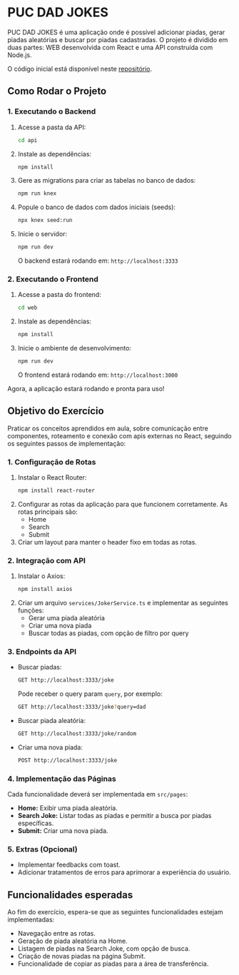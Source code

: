# PUC DAD JOKES

PUC DAD JOKES é uma aplicação onde é possível adicionar piadas, gerar piadas aleatórias e buscar por piadas cadastradas. O projeto é dividido em duas partes: WEB desenvolvida com React e uma API construída com Node.js.

O código inicial está disponível neste [repositório](https://github.com/CampossCaio/puc-dad-joke/tree/exercise-01).

## Como Rodar o Projeto

### 1. Executando o Backend

1. Acesse a pasta da API:
   ```sh
   cd api
   ```
2. Instale as dependências:
   ```sh
   npm install
   ```
3. Gere as migrations para criar as tabelas no banco de dados:
   ```sh
   npm run knex
   ```
4. Popule o banco de dados com dados iniciais (seeds):
   ```sh
   npx knex seed:run
   ```
5. Inicie o servidor:
   ```sh
   npm run dev
   ```
   O backend estará rodando em: `http://localhost:3333`

### 2. Executando o Frontend

1. Acesse a pasta do frontend:
   ```sh
   cd web
   ```
2. Instale as dependências:
   ```sh
   npm install
   ```
3. Inicie o ambiente de desenvolvimento:
   ```sh
   npm run dev
   ```
   O frontend estará rodando em: `http://localhost:3000`

Agora, a aplicação estará rodando e pronta para uso!

## Objetivo do Exercício

Praticar os conceitos aprendidos em aula, sobre comunicação entre componentes, roteamento e conexão com apis externas no React, seguindo os seguintes passos de implementação:

### 1. Configuração de Rotas

1. Instalar o React Router:
   ```sh
   npm install react-router
   ```
2. Configurar as rotas da aplicação para que funcionem corretamente. As rotas principais são:
   - Home
   - Search
   - Submit
3. Criar um layout para manter o header fixo em todas as rotas.

### 2. Integração com API

1. Instalar o Axios:
   ```sh
   npm install axios
   ```
2. Criar um arquivo `services/JokerService.ts` e implementar as seguintes funções:
   - Gerar uma piada aleatória
   - Criar uma nova piada
   - Buscar todas as piadas, com opção de filtro por query

### 3. Endpoints da API

- Buscar piadas:
  ```sh
  GET http://localhost:3333/joke
  ```
  Pode receber o query param `query`, por exemplo:
  ```sh
  GET http://localhost:3333/joke?query=dad
  ```
- Buscar piada aleatória:
  ```sh
  GET http://localhost:3333/joke/random
  ```
- Criar uma nova piada:
  ```sh
  POST http://localhost:3333/joke
  ```

### 4. Implementação das Páginas

Cada funcionalidade deverá ser implementada em `src/pages`:

- **Home:** Exibir uma piada aleatória.
- **Search Joke:** Listar todas as piadas e permitir a busca por piadas específicas.
- **Submit:** Criar uma nova piada.

### 5. Extras (Opcional)

- Implementar feedbacks com toast.
- Adicionar tratamentos de erros para aprimorar a experiência do usuário.

## Funcionalidades esperadas

Ao fim do exercício, espera-se que as seguintes funcionalidades estejam implementadas:

- Navegação entre as rotas.
- Geração de piada aleatória na Home.
- Listagem de piadas na Search Joke, com opção de busca.
- Criação de novas piadas na página Submit.
- Funcionalidade de copiar as piadas para a área de transferência.
